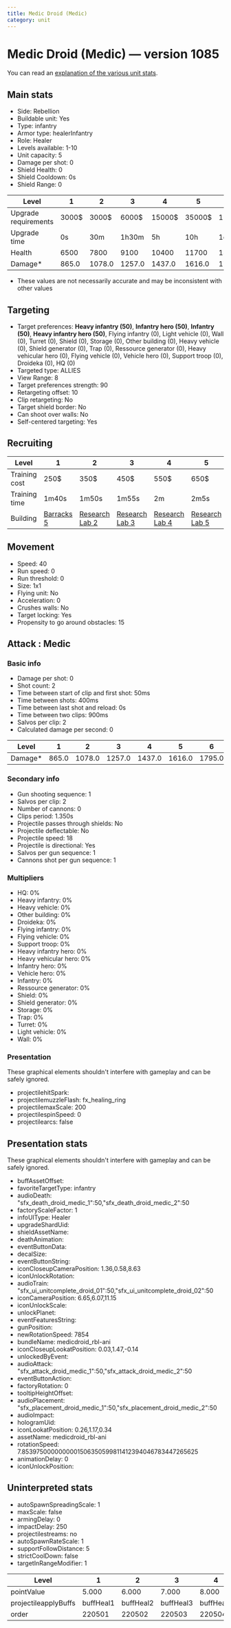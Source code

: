 ```yaml
---
title: Medic Droid (Medic)
category: unit
---
```


# Medic Droid (Medic) — version 1085

You can read an [explanation  of the various unit stats](unitexplained.md).

## Main stats

  * Side: Rebellion
  * Buildable unit: Yes
  * Type: infantry
  * Armor type: healerInfantry
  * Role: Healer
  * Levels available: 1-10
  * Unit capacity: 5
  * Damage per shot: 0
  * Shield Health: 0
  * Shield Cooldown: 0s
  * Shield Range: 0

|Level               |1    |2     |3     |4     |5     |6      |7      |8      |9       |10      |
|--------------------|-----|------|------|------|------|-------|-------|-------|--------|--------|
|Upgrade requirements|3000$|3000$ |6000$ |15000$|35000$|115000$|175000$|350000$|1000000$|2000000$|
|Upgrade time        |0s   |30m   |1h30m |5h    |10h   |1d12h  |2d12h  |4d     |6d      |1w2d    |
|Health              |6500 |7800  |9100  |10400 |11700 |13000  |14300  |15600  |16900   |19500   |
|Damage*             |865.0|1078.0|1257.0|1437.0|1616.0|1795.0 |1976.0 |2155.0 |2334.0  |2693.0  |

* These values are not necessarily accurate and may be inconsistent with other values

## Targeting

  * Target preferences: **Heavy infantry (50)**, **Infantry hero (50)**, **Infantry (50)**, **Heavy infantry hero (50)**, Flying infantry (0), Light vehicle (0), Wall (0), Turret (0), Shield (0), Storage (0), Other building (0), Heavy vehicle (0), Shield generator (0), Trap (0), Ressource generator (0), Heavy vehicular hero (0), Flying vehicle (0), Vehicle hero (0), Support troop (0), Droideka (0), HQ (0)
  * Targeted type: ALLIES
  * View Range: 8
  * Target preferences strength: 90
  * Retargeting offset: 10
  * Clip retargeting: No
  * Target shield border: No
  * Can shoot over walls: No
  * Self-centered targeting: Yes

## Recruiting

|Level        |1                               |2                                     |3                                     |4                                     |5                                     |6                                     |7                                     |8                                     |9                                     |10                                     |
|-------------|--------------------------------|--------------------------------------|--------------------------------------|--------------------------------------|--------------------------------------|--------------------------------------|--------------------------------------|--------------------------------------|--------------------------------------|---------------------------------------|
|Training cost|250$                            |350$                                  |450$                                  |550$                                  |650$                                  |750$                                  |850$                                  |1000$                                 |1050$                                 |1150$                                  |
|Training time|1m40s                           |1m50s                                 |1m55s                                 |2m                                    |2m5s                                  |2m10s                                 |2m15s                                 |2m20s                                 |2m25s                                 |2m30s                                  |
|Building     |[Barracks 5](rebelBarracks.html)|[Research Lab 2](rebelOffenseLab.html)|[Research Lab 3](rebelOffenseLab.html)|[Research Lab 4](rebelOffenseLab.html)|[Research Lab 5](rebelOffenseLab.html)|[Research Lab 6](rebelOffenseLab.html)|[Research Lab 7](rebelOffenseLab.html)|[Research Lab 8](rebelOffenseLab.html)|[Research Lab 9](rebelOffenseLab.html)|[Research Lab 10](rebelOffenseLab.html)|

## Movement

  * Speed: 40
  * Run speed: 0
  * Run threshold: 0
  * Size: 1x1
  * Flying unit: No
  * Acceleration: 0
  * Crushes walls: No
  * Target locking: Yes
  * Propensity to go around obstacles: 15

## Attack : Medic

### Basic info

  * Damage per shot: 0
  * Shot count: 2
  * Time between start of clip and first shot: 50ms
  * Time between shots: 400ms
  * Time between last shot and reload: 0s
  * Time between two clips: 900ms
  * Salvos per clip: 2
  * Calculated damage per second: 0

|Level  |1    |2     |3     |4     |5     |6     |7     |8     |9     |10    |
|-------|-----|------|------|------|------|------|------|------|------|------|
|Damage*|865.0|1078.0|1257.0|1437.0|1616.0|1795.0|1976.0|2155.0|2334.0|2693.0|

### Secondary info

  * Gun shooting sequence: 1
  * Salvos per clip: 2
  * Number of cannons: 0
  * Clips period: 1.350s
  * Projectile passes through shields: No
  * Projectile deflectable: No
  * Projectile speed: 18
  * Projectile is directional: Yes
  * Salvos per gun sequence: 1
  * Cannons shot per gun sequence: 1

### Multipliers

  * HQ: 0%
  * Heavy infantry: 0%
  * Heavy vehicle: 0%
  * Other building: 0%
  * Droideka: 0%
  * Flying infantry: 0%
  * Flying vehicle: 0%
  * Support troop: 0%
  * Heavy infantry hero: 0%
  * Heavy vehicular hero: 0%
  * Infantry hero: 0%
  * Vehicle hero: 0%
  * Infantry: 0%
  * Ressource generator: 0%
  * Shield: 0%
  * Shield generator: 0%
  * Storage: 0%
  * Trap: 0%
  * Turret: 0%
  * Light vehicle: 0%
  * Wall: 0%

### Presentation

These graphical elements shouldn't interfere with gameplay and can be safely ignored.

  * projectilehitSpark: 
  * projectilemuzzleFlash: fx_healing_ring
  * projectilemaxScale: 200
  * projectilespinSpeed: 0
  * projectilearcs: false

## Presentation stats

These graphical elements shouldn't interfere with gameplay and can be safely ignored.

  * buffAssetOffset: 
  * favoriteTargetType: infantry
  * audioDeath: "sfx_death_droid_medic_1":50,"sfx_death_droid_medic_2":50
  * factoryScaleFactor: 1
  * infoUIType: Healer
  * upgradeShardUid: 
  * shieldAssetName: 
  * deathAnimation: 
  * eventButtonData: 
  * decalSize: 
  * eventButtonString: 
  * iconCloseupCameraPosition: 1.36,0.58,8.63
  * iconUnlockRotation: 
  * audioTrain: "sfx_ui_unitcomplete_droid_01":50,"sfx_ui_unitcomplete_droid_02":50
  * iconCameraPosition: 6.65,6.07,11.15
  * iconUnlockScale: 
  * unlockPlanet: 
  * eventFeaturesString: 
  * gunPosition: 
  * newRotationSpeed: 7854
  * bundleName: medicdroid_rbl-ani
  * iconCloseupLookatPosition: 0.03,1.47,-0.14
  * unlockedByEvent: 
  * audioAttack: "sfx_attack_droid_medic_1":50,"sfx_attack_droid_medic_2":50
  * eventButtonAction: 
  * factoryRotation: 0
  * tooltipHeightOffset: 
  * audioPlacement: "sfx_placement_droid_medic_1":50,"sfx_placement_droid_medic_2":50
  * audioImpact: 
  * hologramUid: 
  * iconLookatPosition: 0.26,1.17,0.34
  * assetName: medicdroid_rbl-ani
  * rotationSpeed: 7.8539750000000001506350599811412394046783447265625
  * animationDelay: 0
  * iconUnlockPosition: 

## Uninterpreted stats

  * autoSpawnSpreadingScale: 1
  * maxScale: false
  * armingDelay: 0
  * impactDelay: 250
  * projectilestreams: no
  * autoSpawnRateScale: 1
  * supportFollowDistance: 5
  * strictCoolDown: false
  * targetInRangeModifier: 1

|Level               |1        |2        |3        |4        |5        |6        |7        |8        |9        |10        |
|--------------------|---------|---------|---------|---------|---------|---------|---------|---------|---------|----------|
|pointValue          |5.000    |6.000    |7.000    |8.000    |9.000    |10.000   |11.000   |12.000   |13.000   |15.000    |
|projectileapplyBuffs|buffHeal1|buffHeal2|buffHeal3|buffHeal4|buffHeal5|buffHeal6|buffHeal7|buffHeal8|buffHeal9|buffHeal10|
|order               |220501   |220502   |220503   |220504   |220505   |220506   |220507   |220508   |220509   |220510    |

